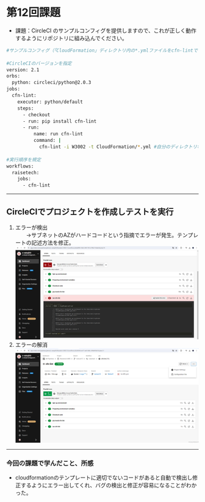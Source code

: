 # 第12回課題

- 課題：CircleCI のサンプルコンフィグを提供しますので、これが正しく動作するようにリポジトリに組み込んでください。

```bash
#サンプルコンフィグ（「CloudFormation」ディレクトリ内の*.ymlファイルをcfn-lintでチェック）

#CircleCIのバージョンを指定
version: 2.1
orbs:
  python: circleci/python@2.0.3
jobs:
  cfn-lint:
    executor: python/default
    steps:
      - checkout
      - run: pip install cfn-lint
      - run:
          name: run cfn-lint
          command: |
            cfn-lint -i W3002 -t CloudFormation/*.yml #自分のディレクトリ名に一部変更

#実行順序を規定
workflows:
  raisetech:
    jobs:
      - cfn-lint
```

---

## CircleCIでプロジェクトを作成しテストを実行

1. エラーが検出<br>
　　→サブネットのAZがハードコードという指摘でエラーが発生。テンプレートの記述方法を修正。<br>![01](images/lecture12/circlecierror.png)
2. エラーの解消<br>![02](images/lecture12/circlecisuccess.png)

---


### 今回の課題で学んだこと、所感

- cloudformationのテンプレートに適切でないコードがあると自動で検出し修正するようにエラー出してくれ、バグの検出と修正が容易になることがわかった。
